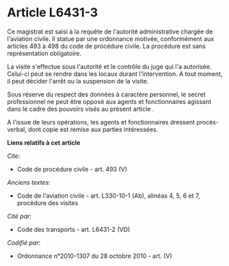 # Article L6431-3

Ce magistrat est saisi à la requête de l'autorité administrative chargée de l'aviation civile. Il statue par une ordonnance
motivée, conformément aux articles 493 à 498 du code de procédure civile. La procédure est sans représentation obligatoire. 

La visite s'effectue sous l'autorité et le contrôle du juge qui l'a autorisée. Celui-ci peut se rendre dans les locaux durant
l'intervention. A tout moment, il peut décider l'arrêt ou la suspension de la visite. 

Sous réserve du respect des données à caractère personnel, le secret professionnel ne peut être opposé aux agents et
fonctionnaires agissant dans le cadre des pouvoirs visés au présent article .

A l'issue de leurs opérations, les agents et fonctionnaires dressent procès-verbal, dont copie est remise aux parties
intéressées.

**Liens relatifs à cet article**

_Cite_:

  - Code de procédure civile - art. 493 (V)

_Anciens textes_:

  - Code de l'aviation civile - art. L330-10-1 (Ab), alinéas 4, 5, 6 et 7, procédure des visites

_Cité par_:

  - Code des transports - art. L6431-2 (VD)

_Codifié par_:

  - Ordonnance n°2010-1307 du 28 octobre 2010 - art. (V)
